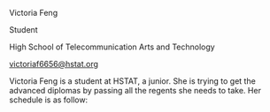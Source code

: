Victoria Feng

Student

High School of Telecommunication Arts and Technology

victoriaf6656@hstat.org

Victoria Feng is a student at HSTAT, a junior. She is trying to get the advanced diplomas by passing all the regents she needs to take. Her schedule is as follow: